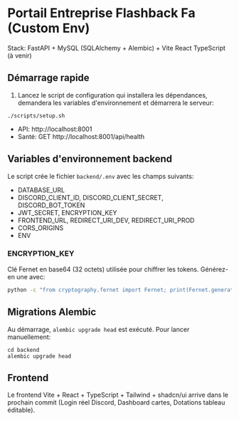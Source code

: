 # Portail Entreprise Flashback Fa (Custom Env)

Stack: FastAPI + MySQL (SQLAlchemy + Alembic) + Vite React TypeScript (à venir)

## Démarrage rapide

1. Lancez le script de configuration qui installera les dépendances, demandera les variables d'environnement et démarrera le serveur:

```
./scripts/setup.sh
```

- API: http://localhost:8001
- Santé: GET http://localhost:8001/api/health

## Variables d'environnement backend

Le script crée le fichier `backend/.env` avec les champs suivants:
- DATABASE_URL
- DISCORD_CLIENT_ID, DISCORD_CLIENT_SECRET, DISCORD_BOT_TOKEN
- JWT_SECRET, ENCRYPTION_KEY
- FRONTEND_URL, REDIRECT_URI_DEV, REDIRECT_URI_PROD
- CORS_ORIGINS
- ENV

### ENCRYPTION_KEY
Clé Fernet en base64 (32 octets) utilisée pour chiffrer les tokens.
Générez-en une avec:

```bash
python -c "from cryptography.fernet import Fernet; print(Fernet.generate_key().decode())"
```


## Migrations Alembic

Au démarrage, `alembic upgrade head` est exécuté. Pour lancer manuellement:

```
cd backend
alembic upgrade head
```

## Frontend

Le frontend Vite + React + TypeScript + Tailwind + shadcn/ui arrive dans le prochain commit (Login réel Discord, Dashboard cartes, Dotations tableau éditable).

